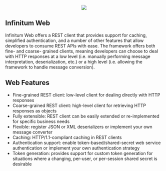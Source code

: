 <p align="center">
  <img id="Infinitum Framework" src="http://infinitumframework.com/images/logo.png" />
</p>

Infinitum Web
-------------

Infinitum Web offers a REST client that provides support for caching, simplified authentication, and a number of other features that allow developers to consume REST APIs with ease. The framework offers both fine- and coarse- grained clients, meaning developers can choose to deal with HTTP responses at a low level (i.e. manually performing message interpretation, deserialization, etc.) or a high level (i.e. allowing the framework to handle message conversion).

Web Features
------------

* Fine-grained REST client: low-level client for dealing directly with HTTP responses
* Coarse-grained REST client: high-level client for retrieving HTTP responses as objects
* Fully extensible: REST client can be easily extended or re-implemented for specific business needs
* Flexible: register JSON or XML deserializers or implement your own message converter
* Caching: HTTP/1.1-compliant caching in REST clients
* Authentication support: enable token-based/shared-secret web service authentication or implement your own authentication strategy
* Token generation: provides support for custom token generation for situations where a changing, per-user, or per-session shared secret is desirable

